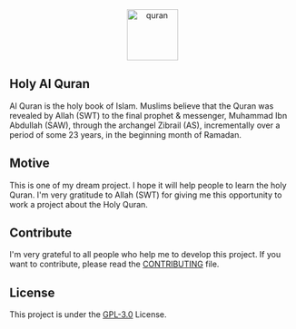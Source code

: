 <div align="center">
    <img src="https://i.ibb.co/Z1Hz3Yr/quran.png" alt="quran" border="0" height='90'>
  
</div>

## Holy Al Quran
Al Quran is the holy book of Islam. Muslims believe that the Quran was revealed by Allah (SWT) to the final prophet & messenger, Muhammad Ibn Abdullah (SAW), through the archangel Zibrail (AS),  incrementally over a period of some 23 years, in the beginning month of Ramadan.

## Motive
This is one of my dream project. I hope it will help people to learn the holy Quran. I'm very gratitude to Allah (SWT) for giving me this opportunity to work a project about the Holy Quran.

## Contribute
I'm very grateful to all people who help me to develop this project. If you want to contribute, please read the [CONTRIBUTING](https://github.com/mrhrifat/holy-alquran/blob/master/CONTRIBUTING.md) file.

## License
This project is under the [GPL-3.0](https://github.com/mrhrifat/holy-alquran/blob/master/LICENSE.md) License.